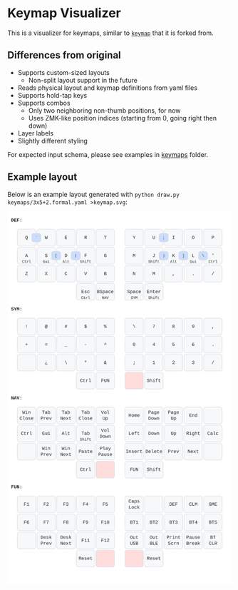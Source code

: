 # Keymap Visualizer

This is a visualizer for keymaps, similar to [`keymap`](https://github.com/callum-oakley/keymap) that it is forked from.

## Differences from original
- Supports custom-sized layouts
    - Non-split layout support in the future
- Reads physical layout and keymap definitions from yaml files
- Supports hold-tap keys
- Supports combos
    - Only two neighboring non-thumb positions, for now
    - Uses ZMK-like position indices (starting from 0, going right then down)
- Layer labels
- Slightly different styling

For expected input schema, please see examples in [keymaps](keymaps/) folder.

## Example layout
Below is an example layout generated with `python draw.py keymaps/3x5+2.formal.yaml >keymap.svg`:

![3x5+2 "formal" layout](svg/3x5+2.formal.svg)
